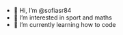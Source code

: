- 👋 Hi, I’m @sofiasr84
- 👀 I’m interested in sport and maths
- 🌱 I’m currently learning how to code 



